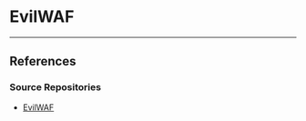 # EvilWAF

---
## References

### Source Repositories

- [EvilWAF](https://github.com/matrixleons/evilwaf)